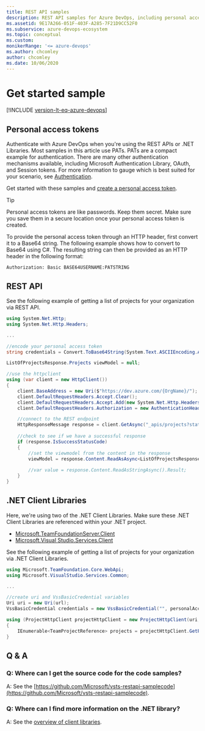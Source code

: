```yaml
---
title: REST API samples
description: REST API samples for Azure DevOps, including personal access tokens (PATs).
ms.assetid: 9E17A266-051F-403F-A285-7F21D9CC52F0
ms.subservice: azure-devops-ecosystem
ms.topic: conceptual
ms.custom: 
monikerRange: '<= azure-devops'
ms.author: chcomley
author: chcomley
ms.date: 10/06/2020
---
```


# Get started sample

[!INCLUDE [version-lt-eq-azure-devops](../../../includes/version-lt-eq-azure-devops.md)]

## Personal access tokens

Authenticate with Azure DevOps when you're using the REST APIs or .NET Libraries. Most samples in this article use PATs. PATs are a compact example for authentication. There are many other authentication mechanisms available, including Microsoft Authentication Library, OAuth, and Session tokens. For more information to gauge which is best suited for your scenario, see [Authentication](../authentication/authentication-guidance.md).

Get started with these samples and [create a personal access token](../../../organizations/accounts/use-personal-access-tokens-to-authenticate.md).

> [!TIP]
> Personal access tokens are like passwords. Keep them secret. Make sure you save them in a secure location once your personal access token is created.

To provide the personal access token through an HTTP header, first convert it to a Base64 string. The following example shows how to convert to Base64 using C#.  The resulting string can then be provided as an HTTP header in the following format:

``
Authorization: Basic BASE64USERNAME:PATSTRING
``

## REST API

See the following example of getting a list of projects for your organization via REST API. 

```cs
using System.Net.Http;
using System.Net.Http.Headers;

...

//encode your personal access token                   
string credentials = Convert.ToBase64String(System.Text.ASCIIEncoding.ASCII.GetBytes(string.Format("{0}:{1}", "", personalAccessToken)));

ListOfProjectsResponse.Projects viewModel = null;

//use the httpclient
using (var client = new HttpClient())
{
    client.BaseAddress = new Uri($"https://dev.azure.com/{OrgName}/");  //url of your organization
    client.DefaultRequestHeaders.Accept.Clear();
    client.DefaultRequestHeaders.Accept.Add(new System.Net.Http.Headers.MediaTypeWithQualityHeaderValue("application/json"));
    client.DefaultRequestHeaders.Authorization = new AuthenticationHeaderValue("Basic", credentials); 

    //connect to the REST endpoint            
    HttpResponseMessage response = client.GetAsync("_apis/projects?stateFilter=All&api-version=1.0").Result;
          
    //check to see if we have a successful response
    if (response.IsSuccessStatusCode)
    {
        //set the viewmodel from the content in the response
        viewModel = response.Content.ReadAsAsync<ListOfProjectsResponse.Projects>().Result;
                
        //var value = response.Content.ReadAsStringAsync().Result;
    }   
}

```

## .NET Client Libraries

Here, we're using two of the .NET Client Libraries. Make sure these .NET Client Libraries are referenced within your .NET project.

- [Microsoft.TeamFoundationServer.Client](https://www.nuget.org/packages/Microsoft.TeamFoundationServer.Client/)
- [Microsoft.Visual Studio.Services.Client](https://www.nuget.org/packages/Microsoft.VisualStudio.Services.Client/)

See the following example of getting a list of projects for your organization via .NET Client Libraries.

```cs
using Microsoft.TeamFoundation.Core.WebApi;
using Microsoft.VisualStudio.Services.Common;

...

//create uri and VssBasicCredential variables
Uri uri = new Uri(url);
VssBasicCredential credentials = new VssBasicCredential("", personalAccessToken);

using (ProjectHttpClient projectHttpClient = new ProjectHttpClient(uri, credentials))
{
    IEnumerable<TeamProjectReference> projects = projectHttpClient.GetProjects().Result;                    
}

```

## Q & A

<!-- BEGINSECTION class="md-qanda" -->

### Q: Where can I get the source code for the code samples?

A: See the [https://github.com/Microsoft/vsts-restapi-samplecode](https://github.com/Microsoft/vsts-restapi-samplecode).

### Q: Where can I find more information on the .NET library?

A: See the [overview of client libraries](../../concepts/dotnet-client-libraries.md).


<!-- ENDSECTION -->
